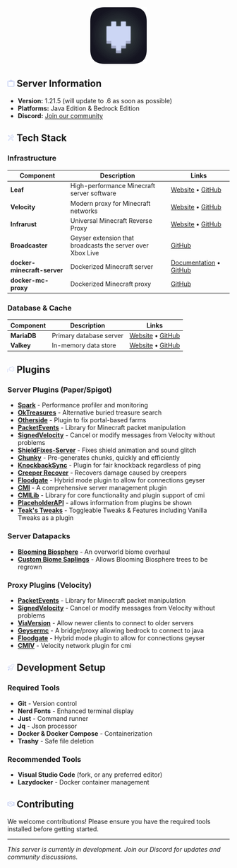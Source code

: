 <div align="center">
  <img src="assets/logo.png" width="128" height="128" alt="logo">
</div>

## <img src="assets/icons/info.svg" width="16" height="16" alt="clipboard"> Server Information

- **Version:** 1.21.5 (will update to .6 as soon as possible)
- **Platforms:** Java Edition & Bedrock Edition
- **Discord:** [Join our community](https://discord.gg/zV7FcdJRgj)

## <img src="assets/icons/tools.svg" width="16" height="16" alt="tools"> Tech Stack

### Infrastructure

| Component                   | Description                                                | Links                                                                                                                                  |
| --------------------------- | ---------------------------------------------------------- | -------------------------------------------------------------------------------------------------------------------------------------- |
| **Leaf**                    | High-performance Minecraft server software                 | [Website](https://www.leafmc.one/) • [GitHub](https://github.com/Winds-Studio/Leaf)                                                    |
| **Velocity**                | Modern proxy for Minecraft networks                        | [Website](https://papermc.io/software/velocity) • [GitHub](https://github.com/PaperMC/Velocity)                                        |
| **Infrarust**               | Universal Minecraft Reverse Proxy                          | [Website](https://infrarust.dev/) • [GitHub](https://github.com/shadowner/infrarust)                                                   |
| **Broadcaster**             | Geyser extension that broadcasts the server over Xbox Live | [GitHub](https://github.com/MCXboxBroadcast/Broadcaster)                                                                               |
| **docker-minecraft-server** | Dockerized Minecraft server                                | [Documentation](https://docker-minecraft-server.readthedocs.io/en/latest/) • [GitHub](https://github.com/itzg/docker-minecraft-server) |
| **docker-mc-proxy**         | Dockerized Minecraft proxy                                 | [GitHub](https://github.com/itzg/docker-mc-proxy)                                                                                      |

### Database & Cache

| Component   | Description             | Links                                                                         |
| ----------- | ----------------------- | ----------------------------------------------------------------------------- |
| **MariaDB** | Primary database server | [Website](https://mariadb.org/) • [GitHub](https://github.com/MariaDB/server) |
| **Valkey**  | In-memory data store    | [Website](https://valkey.io/) • [GitHub](https://github.com/valkey-io/valkey) |

## <img src="assets/icons/plugin.svg" width="16" height="16" alt="plug"> Plugins

### Server Plugins (Paper/Spigot)

- **[Spark](https://spark.lucko.me/)** - Performance profiler and monitoring
- **[OkTreasures](https://hangar.papermc.io/Kyle/OkTreasures)** - Alternative buried treasure search
- **[Otherside](https://hangar.papermc.io/Kyle/Otherside)** - Plugin to fix portal-based farms
- **[PacketEvents](https://github.com/retrooper/packetevents)** - Library for Minecraft packet manipulation
- **[SignedVelocity](https://github.com/4drian3d/SignedVelocity)** - Cancel or modify messages from Velocity without problems
- **[ShieldFixes-Server](https://modrinth.com/plugin/shieldfixes-server)** - Fixes shield animation and sound glitch
- **[Chunky](https://github.com/pop4959/Chunky)** - Pre-generates chunks, quickly and efficiently
- **[KnockbackSync](https://modrinth.com/plugin/knockbacksync)** - Plugin for fair knockback regardless of ping
- **[Creeper Recover](https://github.com/HttpRafa/creeper-recover)** - Recovers damage caused by creepers
- **[Floodgate](https://geysermc.org/)** - Hybrid mode plugin to allow for connections geyser
- **[CMI](https://www.zrips.net/cmi/)** - A comprehensive server management plugin
- **[CMILib](https://www.zrips.net/cmilib/)** - Library for core functionality and plugin support of cmi
- **[PlaceholderAPI](https://github.com/PlaceholderAPI/PlaceholderAPI)** - allows information from plugins be shown
- **[Teak's Tweaks](https://github.com/teakivy/teaks-tweaks)** - Toggleable Tweaks & Features including Vanilla Tweaks as a plugin

### Server Datapacks

- **[Blooming Biosphere](https://modrinth.com/datapack/blooming-biosphere)** - An overworld biome overhaul
- **[Custom Biome Saplings](https://modrinth.com/datapack/terralith-biome-saplings)** - Allows Blooming Biosphere trees to be regrown

### Proxy Plugins (Velocity)

- **[PacketEvents](https://github.com/retrooper/packetevents)** - Library for Minecraft packet manipulation
- **[SignedVelocity](https://github.com/4drian3d/SignedVelocity)** - Cancel or modify messages from Velocity without problems
- **[ViaVersion](https://viaversion.com/)** - Allow newer clients to connect to older servers
- **[Geysermc](https://geysermc.org/)** - A bridge/proxy allowing bedrock to connect to java
- **[Floodgate](https://geysermc.org/)** - Hybrid mode plugin to allow for connections geyser
- **[CMIV](https://www.zrips.net/cmiv/)** - Velocity network plugin for cmi

## <img src="assets/icons/rocket.svg" width="16" height="16" alt="rocket"> Development Setup

### Required Tools

- **Git** - Version control
- **Nerd Fonts** - Enhanced terminal display
- **Just** - Command runner
- **Jq** - Json processor
- **Docker & Docker Compose** - Containerization
- **Trashy** - Safe file deletion

### Recommended Tools

- **Visual Studio Code** (fork, or any preferred editor)
- **Lazydocker** - Docker container management

## <img src="assets/icons/handshake.svg" width="16" height="16" alt="handshake"> Contributing

We welcome contributions! Please ensure you have the required tools installed before getting started.

---

_This server is currently in development. Join our Discord for updates and community discussions._
